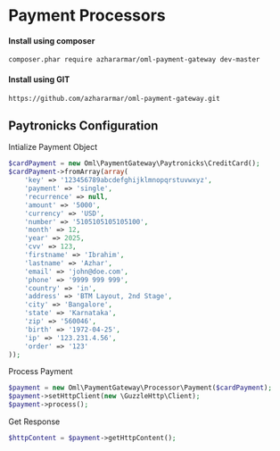 Payment Processors
=============

#### Install using composer
```
composer.phar require azhararmar/oml-payment-gateway dev-master
```

#### Install using GIT
```
https://github.com/azhararmar/oml-payment-gateway.git
```


Paytronicks Configuration
-------------
Intialize Payment Object
```php
$cardPayment = new Oml\PaymentGateway\Paytronicks\CreditCard();
$cardPayment->fromArray(array(
	'key' => '123456789abcdefghijklmnopqrstuvwxyz',
	'payment' => 'single',
	'recurrence' => null,
	'amount' => '5000',
	'currency' => 'USD',
	'number' => '5105105105105100',
	'month' => 12,
	'year' => 2025,
	'cvv' => 123,
	'firstname' => 'Ibrahim',
	'lastname' => 'Azhar',
	'email' => 'john@doe.com',
	'phone' => '9999 999 999',
	'country' => 'in',
	'address' => 'BTM Layout, 2nd Stage',
	'city' => 'Bangalore',
	'state' => 'Karnataka',
	'zip' => '560046',
	'birth' => '1972-04-25',
	'ip' => '123.231.4.56',
	'order' => '123'
));
```
Process Payment
```php
$payment = new Oml\PaymentGateway\Processor\Payment($cardPayment);
$payment->setHttpClient(new \GuzzleHttp\Client);
$payment->process();
```

Get Response
```php
$httpContent = $payment->getHttpContent();
```

